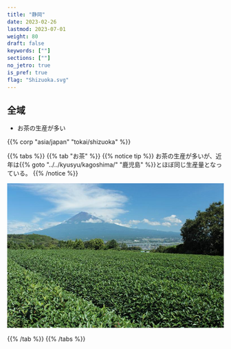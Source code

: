 ```yaml
---
title: "静岡"
date: 2023-02-26
lastmod: 2023-07-01
weight: 80
draft: false
keywords: [""]
sections: [""]
no_jetro: true
is_pref: true
flag: "Shizuoka.svg"
---
```



<div class="main-desciption country-description">
    <h2 class="section-title">全域</h2>
    <ul class="rule-list">
        <li>お茶の生産が多い</li>
    </ul>
    {{% corp "asia/japan" "tokai/shizuoka" %}}
</div>

{{% tabs %}}
{{% tab "お茶" %}}
{{% notice tip %}}
お茶の生産が多いが、近年は{{% goto "../../kyusyu/kagoshima/" "鹿児島" %}}とほぼ同じ生産量となっている。
{{% /notice %}}

<div class="googlemap-if">
<img src="mount_fuji_20120909_b.jpg">
</div>

{{% /tab %}}
{{% /tabs %}}

